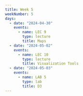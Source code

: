 ```yaml
---
title: Week 5
weekNumber: 5
days:
  - date: "2024-04-30"
    events:
      - name: LEC 9
        type: lecture
        title: Maps
  - date: "2024-05-02"
    events:
      - name: LEC 10
        type: lecture
        title: Visualization Tools
  - date: "2024-05-03"
    events:
      - name: LAB 5
        type: lab
        title: D3
---
```

